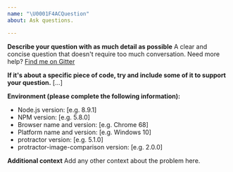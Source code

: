 ```yaml
---
name: "\U0001F4ACQuestion"
about: Ask questions.

---
```


**Describe your question with as much detail as possible**
A clear and concise question that doesn't require too much conversation. Need more help? [Find me on Gitter](https://gitter.im/wswebcreation)


**If it's about a specific piece of code, try and include some of it to support your question.**
[...]


**Environment (please complete the following information):**
 - Node.js version: [e.g. 8.9.1]
 - NPM version: [e.g. 5.8.0]
 - Browser name and version: [e.g. Chrome 68]
 - Platform name and version: [e.g. Windows 10]
 - protractor version: [e.g. 5.1.0]
 - protractor-image-comparison version: [e.g. 2.0.0]


**Additional context**
Add any other context about the problem here.
